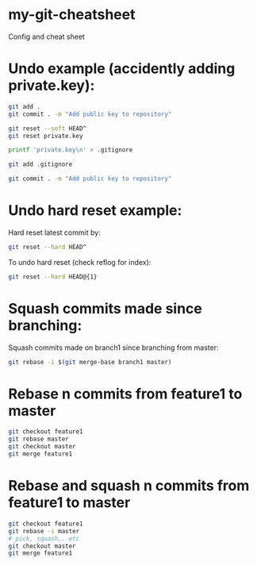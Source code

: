 # my-git-cheatsheet
Config and cheat sheet

# Undo example (accidently adding private.key):
```bash
git add .
git commit . -m "Add public key to repository"

git reset --soft HEAD^
git reset private.key

printf 'private.key\n' > .gitignore

git add .gitignore

git commit . -m "Add public key to repository"
```

# Undo hard reset example:
Hard reset latest commit by:
```bash
git reset --hard HEAD^
```
To undo hard reset (check reflog for index):
```bash
git reset --hard HEAD@{1}
```

# Squash commits made since branching:
Squash commits made on branch1 since branching from master:
```bash
git rebase -i $(git merge-base branch1 master)
```

# Rebase n commits from feature1 to master
```bash
git checkout feature1
git rebase master
git checkout master
git merge feature1
```

# Rebase and squash n commits from feature1 to master
```bash
git checkout feature1
git rebase -i master
# pick, squash.. etc
git checkout master
git merge feature1
```

